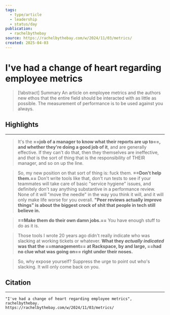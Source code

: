 ```yaml
---
tags:
  - type/article
  - leadership
  - status/day
publication:
  - rachelbythebay
source: https://rachelbythebay.com/w/2024/11/03/metrics/
created: 2025-04-03
---
```

# I've had a change of heart regarding employee metrics

> [!abstract] Summary
> An article on employee metrics and the authors new ethos that the entire field should be interacted with as little as possible. The measurement of performance is to be used against you always.
## Highlights
---
> It's the **==job of a manager to know what their reports are up to==, and whether they're doing a good job of it**, and are generally effective. If they can't do that, then they themselves are ineffective, and *that* is the sort of thing that is the responsibility of THEIR manager, and so on up the line.

> So, my new position on that sort of thing is: fuck them. **==Don't help them.==** Don't write tools like that, don't run tests to see if your teammates will take care of basic "service hygiene" issues, and definitely don't say anything substantive in a performance review. None of it will "move the needle" in the way you think it will, and it will only make life worse for you overall. **"Peer reviews actually improve things" is about the biggest crock of shit that people in tech still believe in.**

> **==Make them do their own damn jobs.==** You have enough stuff to do as it is.

> Those tools I wrote 20 years ago didn't really indicate who was slacking at working tickets or whatever. **What they *actually indicated* was that the ==management== at Rackspace, by and large, ==had no clue what was going on== right under their noses.**

> So, why expose yourself? Suppress the urge to point out who's slacking. It will only come back on you.
## Citation
---
```
"I've had a change of heart regarding employee metrics", rachelbythebay.
https://rachelbythebay.com/w/2024/11/03/metrics/
```
